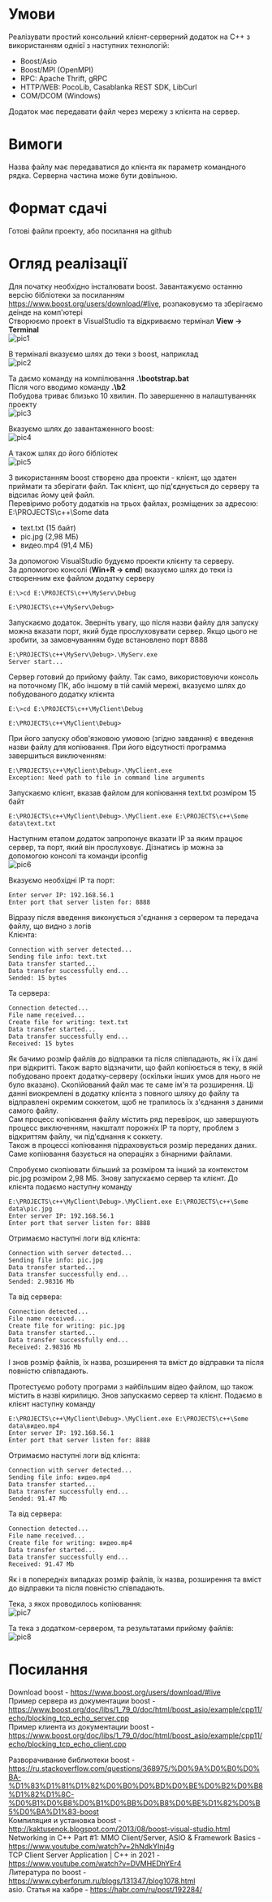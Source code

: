 # Умови
Реалізувати простий консольний клієнт-серверний додаток на C++ з використанням однієї з наступних технологій:
- Boost/Asio
- Boost/MPI (OpenMPI)
- RPC: Apache Thrift, gRPC
- HTTP/WEB: PocoLib, Casablanka REST SDK, LibCurl 
- COM/DCOM (Windows)

Додаток має передавати файл через мережу з клієнта на сервер. 

# Вимоги
Назва файлу має передаватися до клієнта як параметр командного рядка. Серверна частина може бути довільною. 

# Формат сдачі
Готові файли проекту, або посилання на github

# Огляд реалізації
Для початку необхідно інсталювати boost. Завантажуємо останню версію бібліотеки за посиланням https://www.boost.org/users/download/#live, розпаковуємо та зберігаємо деінде на комп'ютері  
Створюємо проект в VisualStudio та відкриваємо термінал **View -> Terminal**  
![pic1](https://github.com/sotnikea/M_pTask12/raw/main/img/pic1.png)   

В терміналі вказуємо шлях до теки з boost, наприклад  
![pic2](https://github.com/sotnikea/M_pTask12/raw/main/img/pic2.png)   

Та даємо команду на компілювання **.\bootstrap.bat**  
Після чого вводимо команду **.\b2**  
Побудова триває близько 10 хвилин. 
По завершенню в налаштуваннях проекту   
![pic3](https://github.com/sotnikea/M_pTask12/raw/main/img/pic3.png)  

Вказуємо шлях до завантаженного boost:  
![pic4](https://github.com/sotnikea/M_pTask12/raw/main/img/pic4.png)  

А також шлях до його бібліотек  
![pic5](https://github.com/sotnikea/M_pTask12/raw/main/img/pic5.png)  

З використанням boost створено два проекти - клієнт, що здатен приймати та зберігати файл. Так клієнт, що під'єднується до серверу та відсилає йому цей файл.  
Перевіримо роботу додатків на трьох файлах, розміщених за адресою: E:\PROJECTS\c++\Some data
- text.txt (15 байт)  
- pic.jpg (2,98 МБ)
- видео.mp4 (91,4 МБ)

За допомогою VisualStudio будуємо проекти клієнту та серверу.  
За допомогою консолі (**Win+R -> cmd**) вказуємо шлях до теки із створенним exe файлом додатку серверу

~~~
E:\>cd E:\PROJECTS\c++\MyServ\Debug

E:\PROJECTS\c++\MyServ\Debug>
~~~

Запускаємо додаток. Зверніть увагу, що після назви файлу для запуску можна вказати порт, який буде прослуховувати сервер. Якщо цього не зробити, за замовчуванням буде встановлено порт 8888  
~~~
E:\PROJECTS\c++\MyServ\Debug>.\MyServ.exe
Server start...
~~~ 

Сервер готовий до прийому файлу. Так само, використовуючи консоль на поточному ПК, або іншому в тій самій мережі, вказуємо шлях до побудованого додатку клієнта  
~~~
E:\>cd E:\PROJECTS\c++\MyClient\Debug

E:\PROJECTS\c++\MyClient\Debug>
~~~

При його запуску обов'язковою умовою (згідно завдання) є введення назви файлу для копіювання. При його відсутності программа завершиться виключенням:  
~~~
E:\PROJECTS\c++\MyClient\Debug>.\MyClient.exe
Exception: Need path to file in command line arguments
~~~ 

Запускаємо клієнт, вказав файлом для копіювання text.txt розміром 15 байт
~~~
E:\PROJECTS\c++\MyClient\Debug>.\MyClient.exe E:\PROJECTS\c++\Some data\text.txt
~~~

Наступним етапом додаток запропонує вказати IP за яким працює сервер, та порт, який він прослуховує. Дізнатись ip можна за допомогою консолі та команди ipconfig  
![pic6](https://github.com/sotnikea/M_pTask12/raw/main/img/pic6.png)  

Вказуємо необхідні IP та порт:
~~~
Enter server IP: 192.168.56.1
Enter port that server listen for: 8888
~~~

Відразу після введення виконується з'єднання з сервером та передача файлу, що видно з логів  
Клієнта:
~~~
Connection with server detected...
Sending file info: text.txt
Data transfer started...
Data transfer successfully end...
Sended: 15 bytes
~~~
Та сервера:  
~~~
Connection detected...
File name received...
Create file for writing: text.txt
Data transfer started...
Data transfer successfully end...
Received: 15 bytes
~~~
Як бачимо розмір файлів до відправки та після співпадають, як і їх дані при відкритті. Також варто відзначити, що файл копіюється в теку, в якій побудовано проект додатку-серверу (оскільки інших умов для нього не було вказано). Скопійований файл має те саме ім'я та розширення. Ці данні виокремлені в додатку клієнта з повного шляху до файлу та відправлені окремим соккетом, щоб не трапилось їх з'єднання з даними самого файлу.  
Сам процесс копіювання файлу містить ряд перевірок, що завершують процесс виключенням, накшталт порожніх IP та порту, проблем з відкриттям файлу, чи під'єднання к соккету.  
Також в процессі копіювання підраховується розмір переданих даних. Саме копіювання базується на операціях з бінарними файлами.

Спробуємо скопіювати більший за розміром та інший за контекстом pic.jpg розміром 2,98 МБ. Знову запускаємо сервер та клієнт. До клієнта подаємо наступну команду

~~~
E:\PROJECTS\c++\MyClient\Debug>.\MyClient.exe E:\PROJECTS\c++\Some data\pic.jpg
Enter server IP: 192.168.56.1
Enter port that server listen for: 8888
~~~

Отримаємо наступні логи від клієнта:
~~~
Connection with server detected...
Sending file info: pic.jpg
Data transfer started...
Data transfer successfully end...
Sended: 2.98316 Mb
~~~
Та від сервера:
~~~
Connection detected...
File name received...
Create file for writing: pic.jpg
Data transfer started...
Data transfer successfully end...
Received: 2.98316 Mb
~~~
І знов розмір файлів, їх назва, розширення та вміст до відправки та після повністю співпадають.

Протестуємо роботу програми з найбільшим відео файлом, що також містить в назві кирилицю. Знов запускаємо сервер та клієнт. Подаємо в клієнт наступну команду
~~~
E:\PROJECTS\c++\MyClient\Debug>.\MyClient.exe E:\PROJECTS\c++\Some data\видео.mp4
Enter server IP: 192.168.56.1
Enter port that server listen for: 8888
~~~
Отримаємо наступні логи від клієнта:
~~~
Connection with server detected...
Sending file info: видео.mp4
Data transfer started...
Data transfer successfully end...
Sended: 91.47 Mb
~~~
Та від сервера:
~~~
Connection detected...
File name received...
Create file for writing: видео.mp4
Data transfer started...
Data transfer successfully end...
Received: 91.47 Mb
~~~
Як і в попередніх випадках розмір файлів, їх назва, розширення та вміст до відправки та після повністю співпадають.

Тека, з якох проводилось копіювання:  
![pic7](https://github.com/sotnikea/M_pTask12/raw/main/img/pic7.png)  

Та тека з додатком-сервером, та результатами прийому файлів:  
![pic8](https://github.com/sotnikea/M_pTask12/raw/main/img/pic8.png)  

# Посилання
Download boost - https://www.boost.org/users/download/#live  
Пример сервера из документации boost - https://www.boost.org/doc/libs/1_79_0/doc/html/boost_asio/example/cpp11/echo/blocking_tcp_echo_server.cpp  
Пример клиента из документации boost - https://www.boost.org/doc/libs/1_79_0/doc/html/boost_asio/example/cpp11/echo/blocking_tcp_echo_client.cpp  

Разворачивание библиотеки boost - https://ru.stackoverflow.com/questions/368975/%D0%9A%D0%B0%D0%BA-%D1%83%D1%81%D1%82%D0%B0%D0%BD%D0%BE%D0%B2%D0%B8%D1%82%D1%8C-%D0%B1%D0%B8%D0%B1%D0%BB%D0%B8%D0%BE%D1%82%D0%B5%D0%BA%D1%83-boost  
Компиляция и установка boost - http://kaktusenok.blogspot.com/2013/08/boost-visual-studio.html  
Networking in C++ Part #1: MMO Client/Server, ASIO & Framework Basics - https://www.youtube.com/watch?v=2hNdkYInj4g  
TCP Client Server Application | C++ in 2021 - https://www.youtube.com/watch?v=DVMHEDhYEr4  
Литература по boost - https://www.cyberforum.ru/blogs/131347/blog1078.html  
asio. Статья на хабре - https://habr.com/ru/post/192284/  


